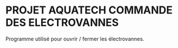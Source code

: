 # PROJET AQUATECH COMMANDE DES ELECTROVANNES

Programme utilisé pour ouvrir / fermer les électrovannes.
